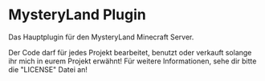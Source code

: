 # MysteryLand Plugin
Das Hauptplugin für den MysteryLand Minecraft Server.

Der Code darf für jedes Projekt bearbeitet, benutzt oder verkauft solange ihr mich in eurem Projekt erwähnt!
Für weitere Informationen, sehe dir bitte die "LICENSE" Datei an!

